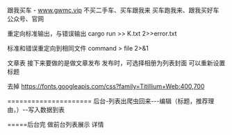 跟我买车 - www.gwmc.vip
不买二手车、买车跟我来
买车跑我来、跟我买好车
公众号、官网

重定向标准输出，与错误输出
 cargo run >> K.txt 2>>error.txt

标准和错误重定向到相同文件
command > file 2>&1

文章表
接下来要做的是做文章发布
发布时，可选择相册为列表封面
可以重新设置标题

去掉
https://fonts.googleapis.com/css?family=Titillium+Web:400,700

=====================
后台-列表出爬虫回来---编辑（标题，推荐理由，）--写入数据到表

=====后台完
做前台列表展示
详情